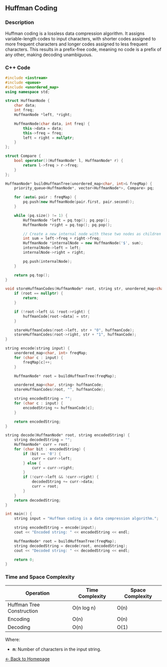 ## Huffman Coding

### Description
Huffman coding is a lossless data compression algorithm. It assigns variable-length codes to input characters, with shorter codes assigned to more frequent characters and longer codes assigned to less frequent characters. This results in a prefix-free code, meaning no code is a prefix of any other, making decoding unambiguous.

### C++ Code

```cpp
#include <iostream>
#include <queue>
#include <unordered_map>
using namespace std;

struct HuffmanNode {
    char data;
    int freq;
    HuffmanNode *left, *right;

    HuffmanNode(char data, int freq) {
        this->data = data;
        this->freq = freq;
        left = right = nullptr;
    }
};

struct Compare {
    bool operator()(HuffmanNode* l, HuffmanNode* r) {
        return l->freq > r->freq;
    }
};

HuffmanNode* buildHuffmanTree(unordered_map<char, int>& freqMap) {
    priority_queue<HuffmanNode*, vector<HuffmanNode*>, Compare> pq;

    for (auto& pair : freqMap) {
        pq.push(new HuffmanNode(pair.first, pair.second));
    }

    while (pq.size() != 1) {
        HuffmanNode *left = pq.top(); pq.pop();
        HuffmanNode *right = pq.top(); pq.pop();

        // Create a new internal node with these two nodes as children
        int sum = left->freq + right->freq;
        HuffmanNode *internalNode = new HuffmanNode('$', sum);
        internalNode->left = left;
        internalNode->right = right;

        pq.push(internalNode);
    }

    return pq.top();
}

void storeHuffmanCodes(HuffmanNode* root, string str, unordered_map<char, string>& huffmanCode) {
    if (root == nullptr) {
        return;
    }

    if (!root->left && !root->right) {
        huffmanCode[root->data] = str;
    }

    storeHuffmanCodes(root->left, str + "0", huffmanCode);
    storeHuffmanCodes(root->right, str + "1", huffmanCode);
}

string encode(string input) {
    unordered_map<char, int> freqMap;
    for (char c : input) {
        freqMap[c]++;
    }

    HuffmanNode* root = buildHuffmanTree(freqMap);

    unordered_map<char, string> huffmanCode;
    storeHuffmanCodes(root, "", huffmanCode);

    string encodedString = "";
    for (char c : input) {
        encodedString += huffmanCode[c];
    }

    return encodedString;
}

string decode(HuffmanNode* root, string encodedString) {
    string decodedString = "";
    HuffmanNode* curr = root;
    for (char bit : encodedString) {
        if (bit == '0') {
            curr = curr->left;
        } else {
            curr = curr->right;
        }
        if (!curr->left && !curr->right) {
            decodedString += curr->data;
            curr = root;
        }
    }
    return decodedString;
}

int main() {
    string input = "Huffman coding is a data compression algorithm.";

    string encodedString = encode(input);
    cout << "Encoded string: " << encodedString << endl;

    HuffmanNode* root = buildHuffmanTree(freqMap);
    string decodedString = decode(root, encodedString);
    cout << "Decoded string: " << decodedString << endl;

    return 0;
}
```
### Time and Space Complexity

| Operation                    | Time Complexity                | Space Complexity          |
|------------------------------|--------------------------------|---------------------------|
| Huffman Tree Construction    | O(n log n)                     | O(n)                      |
| Encoding                    | O(n)                           | O(n)                      |
| Decoding                    | O(n)                           | O(1)                      |

Where:
- **n**: Number of characters in the input string.

[← Back to Homepage](https://mehwishferoz.github.io/)